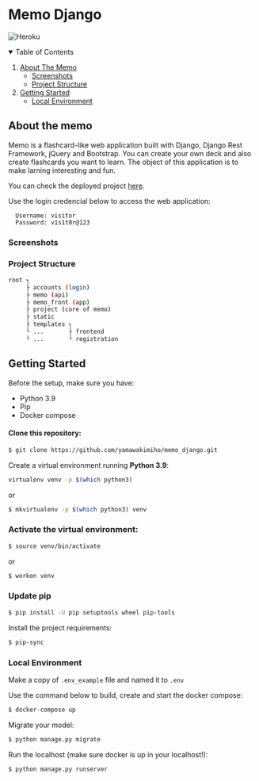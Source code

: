 # Memo Django

![Heroku](https://pyheroku-badge.herokuapp.com/?app=memo-memo&style=flat)


<details open="open">
  <summary>Table of Contents</summary>
  <ol>
    <li>
      <a href="#about-the-memo">About The Memo</a>
      <ul>
        <li><a href="#screenshots">Screenshots</a></li>
        <li><a href="#project-structure">Project Structure</a></li>
      </ul>
    </li>
    <li>
      <a href="#getting-started">Getting Started</a>
        <ul>
        <li><a href="#local-environment">Local Environment</a></li>
      </ul>
    </li>
</details>

## About the memo

Memo is a flashcard-like web application built with Django, Django Rest Framework, jQuery and Bootstrap. You can create your own deck and also create flashcards you want to learn. The object of this application is to make larning interesting and fun. 

You can check the deployed project [here](https://memo-memo.herokuapp.com/).


Use the login credencial below to access the web application: 
```
  Username: visitor
  Password: v1s1t0r@123
```

### Screenshots

### Project Structure

```sh
root ┐
     ├ accounts (login) 
     ├ memo (api) 
     ├ memo_front (app) 
     ├ project (core of memo) 
     ├ static
     ├ templates ┐
     └ ...       ├ frontend
     └ ...       └ registration
```

## Getting Started

Before the setup, make sure you have:

- Python 3.9
- Pip
- Docker compose

#### Clone this repository:

```sh
$ git clone https://github.com/yamawakimiho/memo_django.git
```

Create a virtual environment running **Python 3.9**:

```sh
virtualenv venv -p $(which python3)
```

or

```sh
$ mkvirtualenv -p $(which python3) venv
```

### Activate the virtual environment:

```sh
$ source venv/bin/activate
```

or

```sh
$ workon venv
```

### Update pip
```sh
$ pip install -U pip setuptools wheel pip-tools
```

Install the project requirements:

```sh
$ pip-sync
```

### Local Environment

Make a copy of `.env_example` file and named it to `.env`

Use the command below to build, create and start the docker compose:
```sh
$ docker-compose up
```
Migrate your model: 
```sh
$ python manage.py migrate
```

Run the localhost (make sure docker is up in your localhost!): 

```sh
$ python manage.py runserver
```